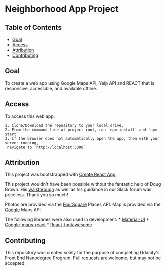 # Neighborhood App Project

## Table of Contents

* [Goal](#goal)
* [Access](#access)
* [Attribution](#attribution)
* [Contributing](#contributing)

## Goal

To create a web app using Google Maps API, Yelp API and REACT that is responsive, accessible, and available offline.

## Access

To access this web app:

	1. Clone/Download the repository to your local drive.
	2. From the command line at project root, run `npm install` and `npm start`
	3. If the browser does not automatically open the app, then with your server running,
	 navigate to `http://localhost:3000`

## Attribution

This project was bootstrapped with [Create React App](https://github.com/facebookincubator/create-react-app).

This project wouldn't have been possible without the fantastic help of Doug Brown. His [walkthrough](https://www.youtube.com/watch?v=NVAVLCJwAAo&feature=youtu.be) as well as his guidance in our Slack forum was priceless. Thank you so much!

Photos are provided via the [FourSquare](http://www.foursquare.com) Places API.
Map is provided via the [Google](http://maps.google.com) Maps API.

The following libraries were also used in development:
	* [Material-UI](https://material-ui.com/)
	* [Google-maps-react](https://github.com/fullstackreact/google-maps-react)
	* [React-fontawesome](https://www.npmjs.com/package/@fortawesome/react-fontawesome)

## Contributing

This repository was created solely for the purpose of completing Udacity's Front End Nanodegree Program. Pull requests are welcome, but may not be accepted.